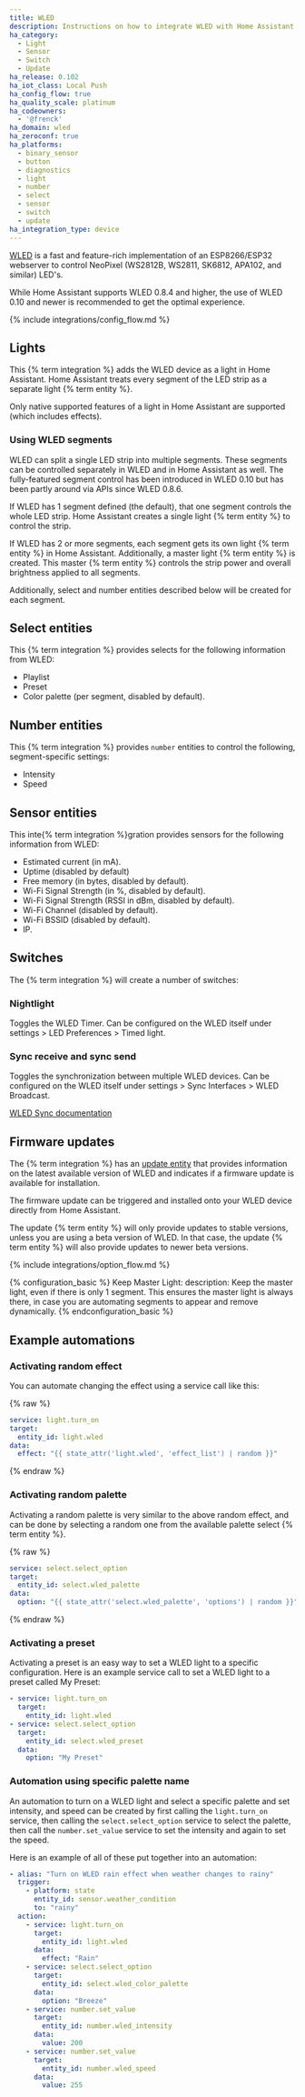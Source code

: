 ```yaml
---
title: WLED
description: Instructions on how to integrate WLED with Home Assistant.
ha_category:
  - Light
  - Sensor
  - Switch
  - Update
ha_release: 0.102
ha_iot_class: Local Push
ha_config_flow: true
ha_quality_scale: platinum
ha_codeowners:
  - '@frenck'
ha_domain: wled
ha_zeroconf: true
ha_platforms:
  - binary_sensor
  - button
  - diagnostics
  - light
  - number
  - select
  - sensor
  - switch
  - update
ha_integration_type: device
---
```


[WLED](https://kno.wled.ge) is a fast and feature-rich
implementation of an ESP8266/ESP32 webserver to control
NeoPixel (WS2812B, WS2811, SK6812, APA102, and similar) LED's.

While Home Assistant supports WLED 0.8.4 and higher, the use of WLED 0.10 and
newer is recommended to get the optimal experience.

{% include integrations/config_flow.md %}

## Lights

This {% term integration %} adds the WLED device as a light in Home Assistant.
Home Assistant treats every segment of the LED strip as a separate light
{% term entity %}.

Only native supported features of a light in Home Assistant are supported
(which includes effects).

### Using WLED segments

WLED can split a single LED strip into multiple segments.
These segments can be controlled separately in WLED and in Home Assistant as
well. The fully-featured segment control has been introduced in WLED 0.10
but has been partly around via APIs since WLED 0.8.6.

If WLED has 1 segment defined (the default), that one segment controls the whole
LED strip. Home Assistant creates a single light {% term entity %} to control the
strip.

If WLED has 2 or more segments, each segment gets its own light {% term entity %} in
Home Assistant. Additionally, a master light {% term entity %} is created. This master
{% term entity %} controls the strip power and overall brightness applied to all segments.

Additionally, select and number entities described below will be created for each segment.

## Select entities

This {% term integration %} provides selects for the following information from WLED:

- Playlist
- Preset
- Color palette (per segment, disabled by default).

## Number entities

This {% term integration %} provides `number` entities to control the following, segment-specific settings:

- Intensity
- Speed

## Sensor entities

This inte{% term integration %}gration provides sensors for the following information from WLED:

- Estimated current (in mA).
- Uptime (disabled by default)
- Free memory (in bytes, disabled by default).
- Wi-Fi Signal Strength (in %, disabled by default).
- Wi-Fi Signal Strength (RSSI in dBm, disabled by default).
- Wi-Fi Channel (disabled by default).
- Wi-Fi BSSID (disabled by default).
- IP.

## Switches

The {% term integration %} will create a number of switches:

### Nightlight

Toggles the WLED Timer.
Can be configured on the WLED itself under settings > LED Preferences > Timed light.

### Sync receive and sync send

Toggles the synchronization between multiple WLED devices.
Can be configured on the WLED itself under settings > Sync Interfaces > WLED Broadcast.

[WLED Sync documentation](https://kno.wled.ge/interfaces/udp-realtime/)

## Firmware updates

The {% term integration %} has an [update entity](/integrations/update/) that provides
information on the latest available version of WLED and indicates if a
firmware update is available for installation.

The firmware update can be triggered and installed onto your WLED device
directly from Home Assistant.

The update {% term entity %} will only provide updates to stable versions, unless you are
using a beta version of WLED. In that case, the update {% term entity %} will also provide
updates to newer beta versions.

{% include integrations/option_flow.md %}

{% configuration_basic %}
Keep Master Light:
  description: Keep the master light, even if there is only 1 segment. This ensures the master light is always there, in case you are automating segments to appear and remove dynamically.
{% endconfiguration_basic %}

## Example automations

### Activating random effect

You can automate changing the effect using a service call like this:

{% raw %}

```yaml
service: light.turn_on
target:
  entity_id: light.wled
data:
  effect: "{{ state_attr('light.wled', 'effect_list') | random }}"
```

{% endraw %}

### Activating random palette

Activating a random palette is very similar to the above random effect,
and can be done by selecting a random one from the available palette select
{% term entity %}.

{% raw %}

```yaml
service: select.select_option
target:
  entity_id: select.wled_palette
data:
  option: "{{ state_attr('select.wled_palette', 'options') | random }}"
```

{% endraw %}

### Activating a preset

Activating a preset is an easy way to set a WLED light to a specific
configuration. Here is an example service call to set a WLED light 
to a preset called My Preset:

```yaml
- service: light.turn_on
  target:
    entity_id: light.wled
- service: select.select_option
  target:
    entity_id: select.wled_preset
  data:
    option: "My Preset"
```

### Automation using specific palette name

An automation to turn on a WLED light and select a specific palette and
set intensity, and speed can be created by first calling the `light.turn_on`
service, then calling the `select.select_option` service to select the
palette, then call the `number.set_value` service to set the intensity
and again to set the speed. 

Here is an example of all of these put together into an automation:

```yaml
- alias: "Turn on WLED rain effect when weather changes to rainy"
  trigger:
    - platform: state
      entity_id: sensor.weather_condition
      to: "rainy"
  action:
    - service: light.turn_on
      target:
        entity_id: light.wled
      data:
        effect: "Rain"
    - service: select.select_option
      target:
        entity_id: select.wled_color_palette
      data:
        option: "Breeze"
    - service: number.set_value
      target:
        entity_id: number.wled_intensity
      data:
        value: 200
    - service: number.set_value
      target:
        entity_id: number.wled_speed
      data:
        value: 255
```
